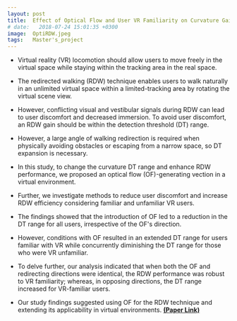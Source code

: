 ```yaml
---
layout: post
title:  Effect of Optical Flow and User VR Familiarity on Curvature Gain Thresholds for Redirected Walking
# date:   2018-07-24 15:01:35 +0300
image:  OptiRDW.jpeg
tags:   Master's_project
---
```


* Virtual reality (VR) locomotion should allow users to move freely in the virtual space while staying within the tracking area in the real space. 

* The redirected walking (RDW) technique enables users to walk naturally in an unlimited virtual space within a limited-tracking area by rotating the virtual scene view. 

* However, conflicting visual and vestibular signals during RDW can lead to user discomfort and decreased immersion. To avoid user discomfort, an RDW gain should be within the detection threshold (DT) range. 

* However, a large angle of walking redirection is required when physically avoiding obstacles or escaping from a narrow space, so DT expansion is necessary. 

* In this study, to change the curvature DT range and enhance RDW performance, we proposed an optical flow (OF)-generating vection in a virtual environment. 

* Further, we investigate methods to reduce user discomfort and increase RDW efficiency considering familiar and unfamiliar VR users. 

* The findings showed that the introduction of OF led to a reduction in the DT range for all users, irrespective of the OF's direction. 

* However, conditions with OF resulted in an extended DT range for users familiar with VR while concurrently diminishing the DT range for those who were VR unfamiliar. 

* To delve further, our analysis indicated that when both the OF and redirecting directions were identical, the RDW performance was robust to VR familiarity; whereas, in opposing directions, the DT range increased for VR-familiar users. 

* Our study findings suggested using OF for the RDW technique and extending its applicability in virtual environments.
<a href="https://link.springer.com/article/10.1007/s10055-023-00935-4?utm_source=rct_congratemailt&utm_medium=email&utm_campaign=oa_20240129&utm_content=10.1007/s10055-023-00935-4"><strong>(Paper Link)</strong></a>